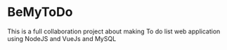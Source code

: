 # BeMyToDo
This is a full collaboration project about making To do list web application using NodeJS and VueJs and MySQL
